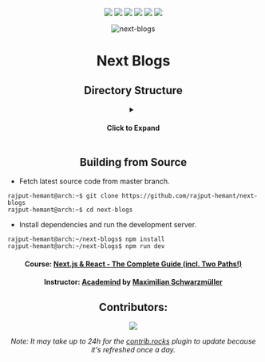 <div align=center>

![][views] ![][stars] ![][forks] ![][issues] ![][license] ![][repo-size]

<picture>
  <source media="(prefers-color-scheme: dark)" srcset="public/images/nextjs-light.svg">
  <source media="(prefers-color-scheme: light)" srcset="public/images/nextjs-dark.svg">
  <img alt="next-blogs">
</picture>

# Next Blogs

## Directory Structure

</div>

<details >
  <summary align=center>

#### Click to Expand

  </Summary>

```
app
|
|-- components
|   |-- contact
|   |   `-- contact-form.tsx
|   |
|   |-- homepage
|   |   |-- featured-posts.tsx
|   |   `-- hero.tsx
|   |
|   |-- layout
|   |   |-- layout.tsx
|   |   |-- logo.tsx
|   |   `-- main-navigation.tsx
|   |-- posts
|   |   |-- all-posts.tsx
|   |   |-- post-content.tsx
|   |   |-- post-header.tsx
|   |   |-- post-item.tsx
|   |   `-- posts-grid.tsx
|   |
|   `-- ui
|       `-- notification.tsx
|-- lib
|   `-- post-utils.ts
|
|-- pages
|   |-- api
|   |   `-- contact.ts
|   |-- posts
|   |   |-- [slug].tsx
|   |   `-- index.tsx
|   |-- _app.tsx
|   |-- _document.tsx
|   |-- contact.tsx
|   `-- index.tsx
|
|-- posts
|   |-- getting-started-with-nextjs.md
|   `-- mastering-javascript.md
|
|-- public
|   |-- images
|   |    |-- posts
|   |    |   |-- getting-started-with-nextjs
|   |    |   |   |-- getting-started-nextjs.png
|   |    |   |   `-- nextjs-file-based-routing.png
|   |    |   |
|   |    |   `-- mastering-javascript
|   |    |       `-- mastering-js-thumb.png
|   |    |
|   |    |-- nextjs-dark.svg
|   |    |-- nextjs-light.svg
|   |    `-- profile.png
|   |
|   `-- favicon.ico
|
`-- styles
    `-- globals.css
```

</details>

<div align = center>

## Building from Source

</div>

- Fetch latest source code from master branch.

```console
rajput-hemant@arch:~$ git clone https://github.com/rajput-hemant/next-blogs
rajput-hemant@arch:~$ cd next-blogs
```

- Install dependencies and run the development server.

```console
rajput-hemant@arch:~/next-blogs$ npm install
rajput-hemant@arch:~/next-blogs$ npm run dev
```

<div align = center>

#### Course: [Next.js & React - The Complete Guide (incl. Two Paths!)][course]

#### Instructor: [Academind][academind] by [Maximilian Schwarzmüller][max]

## Contributors:

[![][contributors]][contributors-graph]

_Note: It may take up to 24h for the [contrib.rocks][contrib-rocks] plugin to update because it's refreshed once a day._

</div>

<!----------------------------------{ Labels }--------------------------------->

[views]: https://komarev.com/ghpvc/?username=next-blogs&label=view%20counter&color=red&style=flat
[repo-size]: https://img.shields.io/github/repo-size/rajput-hemant/next-blogs
[issues]: https://img.shields.io/github/issues-raw/rajput-hemant/next-blogs
[license]: https://img.shields.io/github/license/rajput-hemant/next-blogs
[forks]: https://img.shields.io/github/forks/rajput-hemant/next-blogs?style=flat
[stars]: https://img.shields.io/github/stars/rajput-hemant/next-blogs
[contributors]: https://contrib.rocks/image?repo=rajput-hemant/next-blogs&max=500
[contributors-graph]: https://github.com/rajput-hemant/next-blogs/graphs/contributors
[contrib-rocks]: https://contrib.rocks/preview?repo=rajput-hemant%2Fnext-blogs

<!-----------------------------------{ Links }---------------------------------->

[course]: https://www.udemy.com/course/nextjs-react-the-complete-guide/
[academind]: https://www.udemy.com/user/academind/
[max]: https://www.udemy.com/user/maximilian-schwarzmuller/

